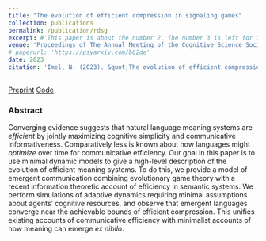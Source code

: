 ```yaml
---
title: "The evolution of efficient compression in signaling games"
collection: publications
permalink: /publication/rdsg
excerpt: #'This paper is about the number 2. The number 3 is left for future work.' date: 
venue: 'Proceedings of The Annual Meeting of the Cognitive Science Society (CogSci 2023)'
# paperurl: 'https://psyarxiv.com/b62de'
date: 2023
citation: 'Imel, N. (2023). &quot;The evolution of efficient compression in signaling games.&quot; <i>Proceedings of The Annual Meeting of the Cognitive Science Society (CogSci 2023)</i>. (to appear.)'
---
```


[Preprint](https://psyarxiv.com/b62de)
[Code](https://github.com/nathimel/rdsg)

### Abstract

Converging evidence suggests that natural language meaning systems are *efficient* by jointly maximizing cognitive simplicity and communicative informativeness. Comparatively less is known about how languages might *optimize* over time for communicative efficiency. Our goal in this paper is to use minimal dynamic models to give a high-level description of the evolution of efficient meaning systems. To do this, we provide a model of emergent communication combining evolutionary game theory with a recent information theoretic account of efficiency in semantic systems. We perform simulations of adaptive dynamics requiring minimal assumptions about agents’ cognitive resources, and observe that emergent languages converge near the achievable bounds of efficient compression. This unifies existing accounts of communicative efficiency with minimalist accounts of how meaning can emerge *ex nihilo*.
